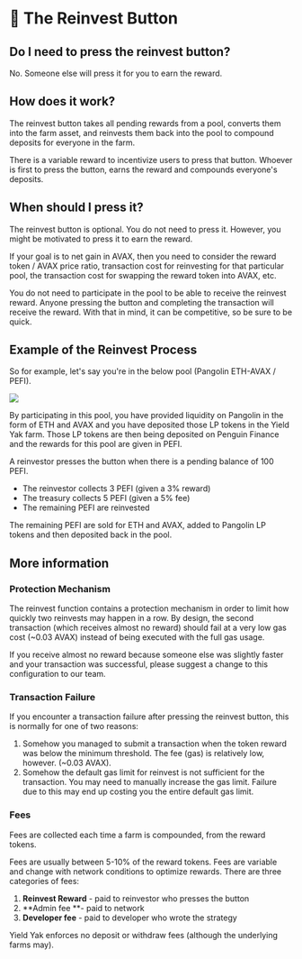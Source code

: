 # 🔁 The Reinvest Button

## Do I need to press the reinvest button?

No. Someone else will press it for you to earn the reward.

## How does it work?

The reinvest button takes all pending rewards from a pool, converts them into the farm asset, and reinvests them back into the pool to compound deposits for everyone in the farm.

There is a variable reward to incentivize users to press that button. Whoever is first to press the button, earns the reward and compounds everyone's deposits.

## When should I press it?

The reinvest button is optional. You do not need to press it. However, you might be motivated to press it to earn the reward.

If your goal is to net gain in AVAX, then you need to consider the reward token / AVAX price ratio, transaction cost for reinvesting for that particular pool, the transaction cost for swapping the reward token into AVAX, etc.

You do not need to participate in the pool to be able to receive the reinvest reward. Anyone pressing the button and completing the transaction will receive the reward. With that in mind, it can be competitive, so be sure to be quick.

## Example of the Reinvest Process

So for example, let's say you're in the below pool (Pangolin ETH-AVAX / PEFI).&#x20;

![](../.gitbook/assets/screen-shot-2021-05-14-at-9.06.18-pm.png)

By participating in this pool, you have provided liquidity on Pangolin in the form of ETH and AVAX and you have deposited those LP tokens in the Yield Yak farm. Those LP tokens are then being deposited on Penguin Finance and the rewards for this pool are given in PEFI.

A reinvestor presses the button when there is a pending balance of 100 PEFI.

* The reinvestor collects 3 PEFI (given a 3% reward)
* The treasury collects 5 PEFI (given a 5% fee)
* The remaining PEFI are reinvested

The remaining PEFI are sold for ETH and AVAX, added to Pangolin LP tokens and then deposited back in the pool.

## More information

### Protection Mechanism

The reinvest function contains a protection mechanism in order to limit how quickly two reinvests may happen in a row. By design, the second transaction (which receives almost no reward) should fail at a very low gas cost (\~0.03 AVAX) instead of being executed with the full gas usage.

If you receive almost no reward because someone else was slightly faster and your transaction was successful, please suggest a change to this configuration to our team.

### Transaction Failure

If you encounter a transaction failure after pressing the reinvest button, this is normally for one of two reasons:

1. Somehow you managed to submit a transaction when the token reward was below the minimum threshold. The fee (gas) is relatively low, however. (\~0.03 AVAX).
2. Somehow the default gas limit for reinvest is not sufficient for the transaction. You may need to manually increase the gas limit. Failure due to this may end up costing you the entire default gas limit.

### Fees

Fees are collected each time a farm is compounded, from the reward tokens.

Fees are usually between 5-10% of the reward tokens. Fees are variable and change with network conditions to optimize rewards. There are three categories of fees:

1. **Reinvest Reward** - paid to reinvestor who presses the button
2. **Admin fee **- paid to network
3. **Developer fee** - paid to developer who wrote the strategy

Yield Yak enforces no deposit or withdraw fees (although the underlying farms may).

&#x20;&#x20;
